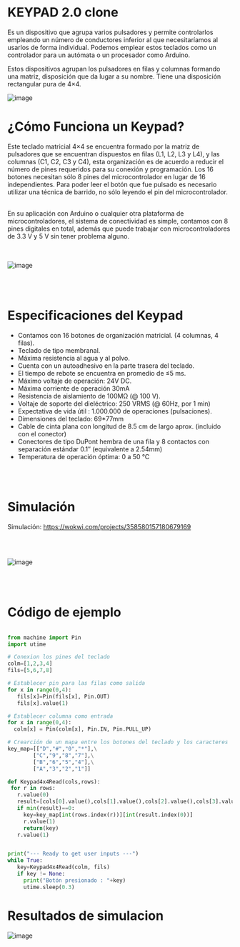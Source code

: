 # KEYPAD 2.0 clone 

Es un dispositivo que agrupa varios pulsadores y permite controlarlos empleando un número de conductores inferior al que necesitaríamos al usarlos de forma individual. Podemos emplear estos teclados como un controlador para un autómata o un procesador como Arduino.

Estos dispositivos agrupan los pulsadores en filas y columnas formando una matriz, disposición que da lugar a su nombre. Tiene una disposición rectangular pura de 4×4.


![image](https://user-images.githubusercontent.com/124211869/223575866-1a191b82-5cee-4cfa-acc0-d5ed04a27552.png)


# ¿Cómo Funciona un Keypad?

Este teclado matricial 4×4 se encuentra formado por la matriz de pulsadores que se encuentran dispuestos en filas (L1, L2, L3 y L4), y las columnas (C1, C2, C3 y C4), esta organización es de acuerdo a reducir el número de pines requeridos para su conexión y programación. Los 16 botones necesitan sólo 8 pines del microcontrolador en lugar de 16 independientes. Para poder leer el botón que fue pulsado es necesario utilizar una técnica de barrido, no sólo leyendo el pin del microcontrolador.

<br>
En su aplicación con Arduino o cualquier otra plataforma de microcontroladores, el sistema de conectividad es simple, contamos con 8 pines digitales en total, además que puede trabajar con microcontroladores de 3.3 V y 5 V sin tener problema alguno. 
</br>
<br>
<br>

![image](https://user-images.githubusercontent.com/124211869/225752447-711b482d-2734-4703-9ab3-46d6c282ad29.png)


<br>
<br>

# Especificaciones del Keypad
* Contamos con 16 botones de organización matricial. (4 columnas, 4 filas).
* Teclado de tipo membranal.
* Máxima resistencia al agua y al polvo.
* Cuenta con un autoadhesivo en la parte trasera del teclado.
* El tiempo de rebote se encuentra en promedio de ≤5 ms.
* Máximo voltaje de operación: 24V DC.
* Máxima corriente de operación 30mA
* Resistencia de aislamiento de 100MΩ (@ 100 V).
* Voltaje de soporte del dieléctrico: 250 VRMS (@ 60Hz, por 1 min)
* Expectativa de vida útil : 1.000.000 de operaciones (pulsaciones).
* Dimensiones del teclado: 69*77mm
* Cable de cinta plana con longitud de 8.5 cm de largo aprox. (incluido con el conector)
* Conectores de tipo DuPont hembra de una fila y 8 contactos con separación estándar 0.1″ (equivalente a 2.54mm)
* Temperatura de operación óptima: 0 a 50 °C

<br>
<br>

# Simulación 

Simulación: https://wokwi.com/projects/358580157180679169

<br>
<br>

![image](https://user-images.githubusercontent.com/124211869/223578860-3cdaff96-ff08-4043-ba47-aae900f8c902.png)

<br>
<br>

# Código de ejemplo 

 ```Python

from machine import Pin
import utime
 
# Conexion los pines del teclado
colm=[1,2,3,4]
fils=[5,6,7,8]
 
# Establecer pin para las filas como salida
for x in range(0,4):
    fils[x]=Pin(fils[x], Pin.OUT)
    fils[x].value(1)
 
# Establecer columna como entrada
for x in range(0,4):
   colm[x] = Pin(colm[x], Pin.IN, Pin.PULL_UP)
 
# Crearción de un mapa entre los botones del teclado y los caracteres
key_map=[["D","#","0","*"],\
         ["C","9","8","7"],\
         ["B","6","5","4"],\
         ["A","3","2","1"]]
 
def Keypad4x4Read(cols,rows):
  for r in rows:
    r.value(0)
    result=[cols[0].value(),cols[1].value(),cols[2].value(),cols[3].value()]
    if min(result)==0:
      key=key_map[int(rows.index(r))][int(result.index(0))]
      r.value(1) 
      return(key)
    r.value(1)
 

print("--- Ready to get user inputs ---")
while True:
    key=Keypad4x4Read(colm, fils)
    if key != None:
      print("Botón presionado : "+key)
      utime.sleep(0.3) 
 ```
 
 
 # Resultados de simulacion 
 
 ![image](https://user-images.githubusercontent.com/124211869/223623341-51640b77-f77e-44e4-ba7a-5751359b654a.png)

